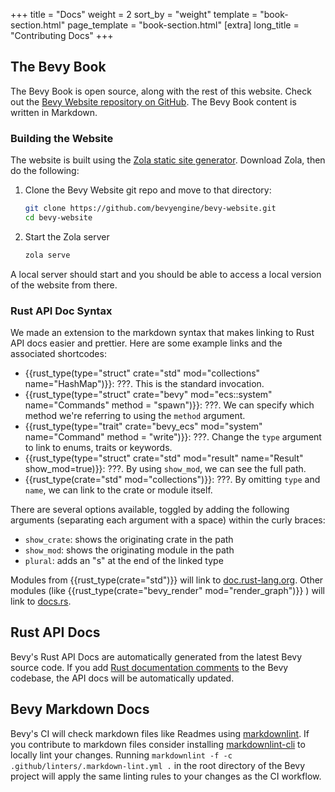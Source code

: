 +++
title = "Docs"
weight = 2
sort_by = "weight"
template = "book-section.html"
page_template = "book-section.html"
[extra]
long_title = "Contributing Docs"
+++

## The Bevy Book

The Bevy Book is open source, along with the rest of this website. Check out the [Bevy Website repository on GitHub](https://github.com/bevyengine/bevy-website). The Bevy Book content is written in Markdown.

### Building the Website

The website is built using the [Zola static site generator](https://www.getzola.org/). Download Zola, then do the following:

1. Clone the Bevy Website git repo and move to that directory:
    ```sh
    git clone https://github.com/bevyengine/bevy-website.git
    cd bevy-website
    ```
2. Start the Zola server
    ```sh
    zola serve
    ```

A local server should start and you should be able to access a local version of the website from there.

### Rust API Doc Syntax

We made an extension to the markdown syntax that makes linking to Rust API docs easier and prettier.
Here are some example links and the associated shortcodes:

- {{rust_type(type="struct" crate="std" mod="collections" name="HashMap")}}: ???. This is the standard invocation.
- {{rust_type(type="struct" crate="bevy" mod="ecs::system" name="Commands" method = "spawn")}}: ???. We can specify which method we're referring to using the `method` argument.
- {{rust_type(type="trait" crate="bevy_ecs" mod="system" name="Command" method = "write")}}: ???. Change the `type` argument to link to enums, traits or keywords.
- {{rust_type(type="struct" crate="std" mod="result" name="Result" show_mod=true)}}: ???. By using `show_mod`, we can see the full path.
- {{rust_type(crate="std" mod="collections")}}: ???. By omitting `type` and `name`, we can link to the crate or module itself.

There are several options available, toggled by adding the following arguments (separating each argument with a space) within the curly braces:

- `show_crate`: shows the originating crate in the path
- `show_mod`: shows the originating module in the path
- `plural`: adds an "s" at the end of the linked type

Modules from {{rust_type(crate="std")}} will link to [doc.rust-lang.org](https://doc.rust-lang.org/std/index.html). Other modules (like {{rust_type(crate="bevy_render" mod="render_graph")}} ) will link to [docs.rs](https://docs.rs).

## Rust API Docs

Bevy's Rust API Docs are automatically generated from the latest Bevy source code. If you add [Rust documentation comments](https://doc.rust-lang.org/book/ch14-02-publishing-to-crates-io.html#making-useful-documentation-comments) to the Bevy codebase, the API docs will be automatically updated.

## Bevy Markdown Docs

Bevy's CI will check markdown files like Readmes using [markdownlint](https://github.com/DavidAnson/markdownlint). If you contribute to markdown files consider installing [markdownlint-cli](https://github.com/igorshubovych/markdownlint-cli) to locally lint your changes. Running `markdownlint -f -c .github/linters/.markdown-lint.yml .` in the root directory of the Bevy project will apply the same linting rules to your changes as the CI workflow.

